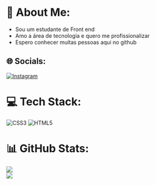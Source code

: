 # 💫 About Me:
- Sou um estudante de Front end
- Amo a área de tecnologia e quero me profissionalizar
- Espero conhecer muitas pessoas aqui no github


## 🌐 Socials:
[![Instagram](https://img.shields.io/badge/Instagram-%23E4405F.svg?logo=Instagram&logoColor=white)](https://instagram.com/anglogaab) 

# 💻 Tech Stack:
![CSS3](https://img.shields.io/badge/css3-%231572B6.svg?style=for-the-badge&logo=css3&logoColor=white) ![HTML5](https://img.shields.io/badge/html5-%23E34F26.svg?style=for-the-badge&logo=html5&logoColor=white)
# 📊 GitHub Stats:
![](https://github-readme-stats.vercel.app/api?username=Angelo-Gabriel-Dev&theme=github_dark&hide_border=false&include_all_commits=false&count_private=false)<br/>
![](https://github-readme-streak-stats.herokuapp.com/?user=Angelo-Gabriel-Dev&theme=github_dark&hide_border=false)<br/>

<!-- Proudly created with GPRM ( https://gprm.itsvg.in ) -->
